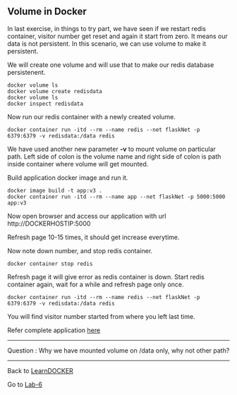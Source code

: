 ## Volume in Docker

In last exercise, in things to try part, we have seen if we restart redis container, visitor number get reset and again it start from zero. It means our data is not persistent. In this scenario, we can use volume to make it persistent.

We will create one volume and will use that to make our redis database persistenent.

    docker volume ls
    docker volume create redisdata
    docker volume ls
    docker inspect redisdata

Now run our redis container with a newly created volume.

    docker container run -itd --rm --name redis --net flaskNet -p 6379:6379 -v redisdata:/data redis

We have used another new parameter **-v** to mount volume on particular path. Left side of colon is the volume name and right side of colon is path inside container where volume will get mounted.

Build application docker image and run it.

    docker image build -t app:v3 .
    docker container run -itd --rm --name app --net flaskNet -p 5000:5000 app:v3

Now open browser and access our application with url http://DOCKERHOSTIP:5000

Refresh page 10-15 times, it should get increase everytime. 

Now note down number, and stop redis container.

    docker container stop redis

Refresh page it will give error as redis container is down. Start redis container again, wait for a while and refresh page only once.

    docker container run -itd --rm --name redis --net flaskNet -p 6379:6379 -v redisdata:/data redis

You will find visitor number started from where you left last time.

Refer complete application [here](./Lab/)

------

Question : Why we have mounted volume on /data only, why not other path?

------

Back to [LearnDOCKER](../Readme.md)

Go to [Lab-6](../Lab-6/Readme.md)